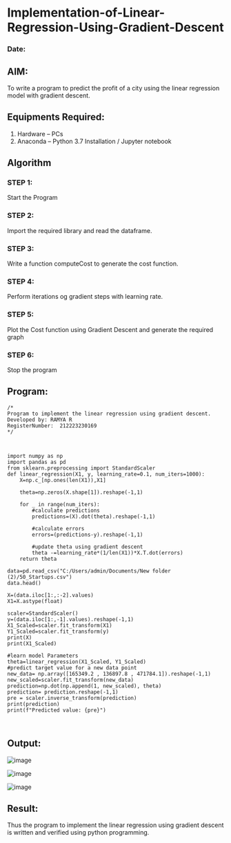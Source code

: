 # Implementation-of-Linear-Regression-Using-Gradient-Descent
### Date:
## AIM:
To write a program to predict the profit of a city using the linear regression model with gradient descent.

## Equipments Required:
1. Hardware – PCs
2. Anaconda – Python 3.7 Installation / Jupyter notebook

## Algorithm

### STEP 1:
Start the Program

### STEP 2:
Import the required library and read the dataframe.

### STEP 3:
Write a function computeCost to generate the cost function.

### STEP 4:
Perform iterations og gradient steps with learning rate.

### STEP 5:
Plot the Cost function using Gradient Descent and generate the required graph

### STEP 6:
Stop the program

## Program:
```
/*
Program to implement the linear regression using gradient descent.
Developed by: RAMYA R
RegisterNumber:  212223230169
*/



import numpy as np
import pandas as pd 
from sklearn.preprocessing import StandardScaler 
def linear_regression(X1, y, learning_rate=0.1, num_iters=1000):
    X=np.c_[np.ones(len(X1)),X1]
    
    theta=np.zeros(X.shape[1]).reshape(-1,1)
    
    for _ in range(num_iters):
        #calculate predictions
        predictions=(X).dot(theta).reshape(-1,1)
        
        #calculate errors
        errors=(predictions-y).reshape(-1,1)
        
        #update theta using gradient descent 
        theta -=learning_rate*(1/len(X1))*X.T.dot(errors)
    return theta

data=pd.read_csv("C:/Users/admin/Documents/New folder (2)/50_Startups.csv")
data.head()

X=(data.iloc[1:,:-2].values)
X1=X.astype(float)

scaler=StandardScaler()
y=(data.iloc[1:,-1].values).reshape(-1,1)
X1_Scaled=scaler.fit_transform(X1)
Y1_Scaled=scaler.fit_transform(y)
print(X)
print(X1_Scaled)

#learn model Parameters
theta=linear_regression(X1_Scaled, Y1_Scaled)
#predict target value for a new data point
new_data= np.array([165349.2 , 136897.8 , 471784.1]).reshape(-1,1)
new_scaled=scaler.fit_transform(new_data)
prediction=np.dot(np.append(1, new_scaled), theta)
prediction= prediction.reshape(-1,1)
pre = scaler.inverse_transform(prediction)
print(prediction)
print(f"Predicted value: {pre}")



```

## Output:
![image](https://github.com/user-attachments/assets/0b9d5cff-56e2-4820-8b35-cc1753389ba1)

![image](https://github.com/user-attachments/assets/68888f04-b12f-4dcc-9d3d-79b29a3875f1)

![image](https://github.com/user-attachments/assets/06fc24af-b581-454e-895f-34bbd5c1516e)

## Result:
Thus the program to implement the linear regression using gradient descent is written and verified using python programming.

